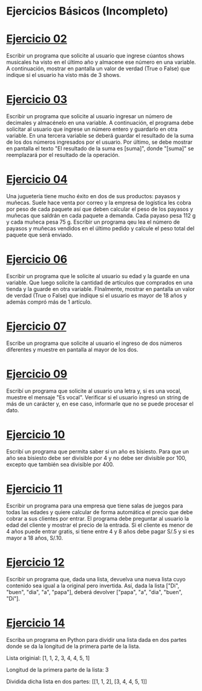 # Ejercicios Básicos (Incompleto)

# [Ejercicio 02](problema_02.py)

Escribir un programa que solicite al usuario que ingrese cúantos shows
musicales ha visto en el último año y almacene ese número en una
variable. A continuación, mostrar en pantalla un valor de verdad (True
o False) que indique si el usuario ha visto más de 3 shows.

# [Ejercicio 03](problema_03.py)

Escribir un programa que solicite al usuario ingresar un número de
decimales y almacénelo en una variable. A continuación, el programa
debe solicitar al usuario que ingrese un número entero y guardarlo en
otra variable. En una tercera variable se deberá guardar el resultado
de la suma de los dos números ingresados por el usuario. Por último, se
debe mostrar en pantalla el texto "El resultado de la suma es [suma]",
donde "[suma]" se reemplazará por el resultado de la operación.

# [Ejercicio 04](problema_04.py)

Una juguetería tiene mucho éxito en dos de sus productos: payasos y
muñecas. Suele hace venta por correo y la empresa de logística les
cobra por peso de cada paquete así que deben calcular el peso de los
payasos y muñecas que saldrán en cada paquete a demanda. Cada payaso
pesa 112 g y cada muñeca pesa 75 g. Escribir un programa qeu lea el
número de payasos y muñecas vendidos en el último pedido y calcule el
peso total del paquete que será enviado.

# [Ejercicio 06](problema_06.py)

Escribir un programa que le solicite al usuario su edad y la guarde en
una variable. Que luego solicite la cantidad de artículos que comprados
en una tienda y la guarde en otra variable.
FInalmente, mostrar en pantalla un valor de verdad (True o False) que
indique si el usuario es mayor de 18 años y además compró más de 1
artículo.

# [Ejercicio 07](problema_07.py)

Escribe un programa que solicite al usuario el ingreso de dos números
diferentes y muestre en pantalla al mayor de los dos.

# [Ejercicio 09](problema_09.py)

Escribí un programa que solicite al usuario una letra y, si es una
vocal, muestre el mensaje "Es vocal". Verificar si el usuario ingresó
un string de más de un carácter y, en ese caso, informarle que no se
puede procesar el dato.

# [Ejercicio 10](problema_10.py)

Escribí un programa que permita saber si un año es bisiesto. Para que
un año sea bisiesto debe ser divisible por 4 y no debe ser divisible
por 100, excepto que también sea divisible por 400.

# [Ejercicio 11](problema_11.py)

Escribir un programa para una empresa que tiene salas de juegos para
todas las edades y quiere calcular de forma automática el precio que
debe cobrar a sus clientes por entrar. El programa debe preguntar al
usuario la edad del cliente y mostrar el precio de la entrada. Si el
cliente es menor de 4 años puede entrar gratis, si tiene entre 4 y 8
años debe pagar S/.5 y si es mayor a 18 años, S/.10.

# [Ejercicio 12](problema_12.py)

Escribir un programa que, dada una lista, devuelva una nueva lista cuyo
contenido sea igual a la original pero invertida. Así, dada la lista
["Di", "buen", "dia", "a", "papa"], deberá devolver
["papa", "a", "dia", "buen", "Di"].

# [Ejercicio 14](problema_14.py)

Escriba un programa en Python para dividir una lista dada en dos partes
donde se da la longitud de la primera parte de la lista.

Lista originial:
[1, 1, 2, 3, 4, 4, 5, 1]

Longitud de la primera parte de la lista: 3

Dividida dicha lista en dos partes:
[[1, 1, 2], [3, 4, 4, 5, 1]]